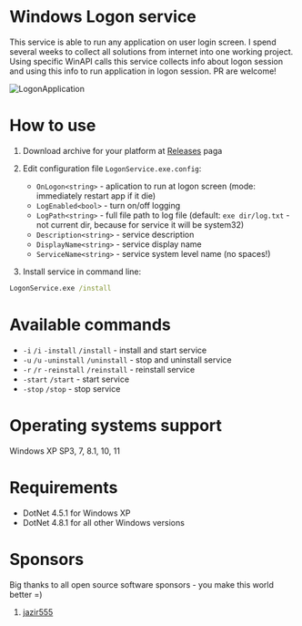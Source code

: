 # Windows Logon service

This service is able to run any application on user login screen. I spend several weeks to collect all solutions from internet into one working project. Using specific WinAPI calls this service collects info about logon session and using this info to run application in logon session. PR are welcome!

![LogonApplication](https://github.com/VoidVolker/Windows-logon-service/assets/5086438/23dfd564-a8b7-43d2-a96d-3205aa40c341)

# How to use
1. Download archive for your platform at  [Releases](https://github.com/VoidVolker/Windows-logon-service/releases) paga
1. Edit configuration file `LogonService.exe.config`:
    - `OnLogon<string>` - aplication to run at logon screen (mode: immediately restart app if it die)
    - `LogEnabled<bool>` - turn on/off logging
    - `LogPath<string>` - full file path to log file (default: `exe dir/log.txt` - not current dir, because for service it will be system32)
    - `Description<string>` - service description
    - `DisplayName<string>` - service display name
    - `ServiceName<string>` - service system level name (no spaces!)

1. Install service in command line:

```cmd
LogonService.exe /install
```

# Available commands

- `-i` `/i` `-install` `/install` - install and start service
- `-u` `/u` `-uninstall` `/uninstall` - stop and uninstall service
- `-r` `/r` `-reinstall` `/reinstall` - reinstall service
- `-start` `/start` - start service
- `-stop` `/stop` - stop service

# Operating systems support

Windows XP SP3, 7, 8.1, 10, 11

# Requirements

- DotNet 4.5.1 for Windows XP
- DotNet 4.8.1 for all other Windows versions

# Sponsors

Big thanks to all open source software sponsors - you make this world better =)

1. [jazir555](https://github.com/jazir555)
